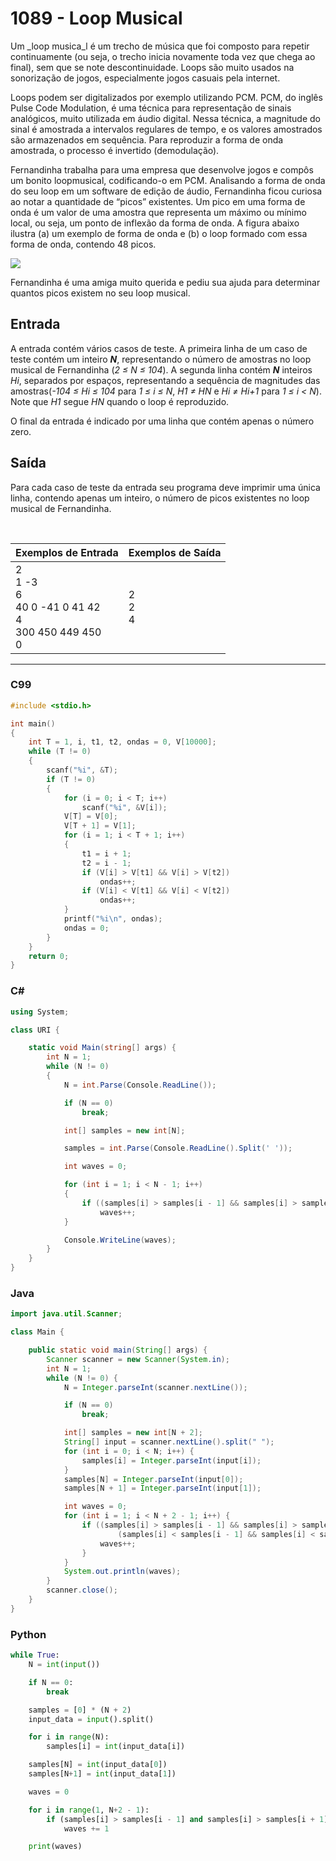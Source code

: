 # 1089 - Loop Musical

Um \_loop musica_l é um trecho de música que foi composto para repetir continuamente (ou seja, o trecho inicia novamente toda vez que chega ao final), sem que se note descontinuidade. Loops são muito usados na sonorização de jogos, especialmente jogos casuais pela internet.

Loops podem ser digitalizados por exemplo utilizando PCM. PCM, do inglês Pulse Code Modulation, é uma técnica para representação de sinais analógicos, muito utilizada em áudio digital. Nessa técnica, a magnitude do sinal é amostrada a intervalos regulares de tempo, e os valores amostrados são armazenados em sequência. Para reproduzir a forma de onda amostrada, o processo é invertido (demodulação).

Fernandinha trabalha para uma empresa que desenvolve jogos e compôs um bonito loopmusical, codificando-o em PCM. Analisando a forma de onda do seu loop em um software de edição de áudio, Fernandinha ficou curiosa ao notar a quantidade de “picos” existentes. Um pico em uma forma de onda é um valor de uma amostra que representa um máximo ou mínimo local, ou seja, um ponto de inflexão da forma de onda. A figura abaixo ilustra (a) um exemplo de forma de onda e (b) o loop formado com essa forma de onda, contendo 48 picos.

![](https://resources.beecrowd.com.br/gallery/images/problems/UOJ_1089_pt.png)

Fernandinha é uma amiga muito querida e pediu sua ajuda para determinar quantos picos existem no seu loop musical.

## Entrada

A entrada contém vários casos de teste. A primeira linha de um caso de teste contém um inteiro _**N**_, representando o número de amostras no loop musical de Fernandinha (_2 ≤ N ≤ 104_). A segunda linha contém _**N**_ inteiros _Hi_, separados por espaços, representando a sequência de magnitudes das amostras(_\-104 ≤ Hi ≤ 104_ para _1 ≤ i ≤ N_, _H1 ≠ HN_ e _Hi ≠ Hi+1_ para _1 ≤ i < N_). Note que _H1_ segue _HN_ quando o loop é reproduzido.

O final da entrada é indicado por uma linha que contém apenas o número zero.

## Saída

Para cada caso de teste da entrada seu programa deve imprimir uma única linha, contendo apenas um inteiro, o número de picos existentes no loop musical de Fernandinha.

&nbsp;

| Exemplos de Entrada                                                               | Exemplos de Saída |
| --------------------------------------------------------------------------------- | ----------------- |
| 2 <br/> 1 -3 <br/> 6 <br/> 40 0 -41 0 41 42 <br/> 4 <br/> 300 450 449 450 <br/> 0 | 2 <br/> 2 <br/> 4 |

---

### C99

```c
#include <stdio.h>

int main()
{
    int T = 1, i, t1, t2, ondas = 0, V[10000];
    while (T != 0)
    {
        scanf("%i", &T);
        if (T != 0)
        {
            for (i = 0; i < T; i++)
                scanf("%i", &V[i]);
            V[T] = V[0];
            V[T + 1] = V[1];
            for (i = 1; i < T + 1; i++)
            {
                t1 = i + 1;
                t2 = i - 1;
                if (V[i] > V[t1] && V[i] > V[t2])
                    ondas++;
                if (V[i] < V[t1] && V[i] < V[t2])
                    ondas++;
            }
            printf("%i\n", ondas);
            ondas = 0;
        }
    }
    return 0;
}
```

### C#

```cs
using System;

class URI {

    static void Main(string[] args) {
        int N = 1;
        while (N != 0)
        {
            N = int.Parse(Console.ReadLine());

            if (N == 0)
                break;

            int[] samples = new int[N];

            samples = int.Parse(Console.ReadLine().Split(' '));

            int waves = 0;

            for (int i = 1; i < N - 1; i++)
            {
                if ((samples[i] > samples[i - 1] && samples[i] > samples[i + 1]) || (samples[i] < samples[i - 1] && samples[i] < samples[i + 1]))
                    waves++;
            }

            Console.WriteLine(waves);
        }
    }
}
```

### Java

```java
import java.util.Scanner;

class Main {

    public static void main(String[] args) {
        Scanner scanner = new Scanner(System.in);
        int N = 1;
        while (N != 0) {
            N = Integer.parseInt(scanner.nextLine());

            if (N == 0)
                break;

            int[] samples = new int[N + 2];
            String[] input = scanner.nextLine().split(" ");
            for (int i = 0; i < N; i++) {
                samples[i] = Integer.parseInt(input[i]);
            }
            samples[N] = Integer.parseInt(input[0]);
            samples[N + 1] = Integer.parseInt(input[1]);

            int waves = 0;
            for (int i = 1; i < N + 2 - 1; i++) {
                if ((samples[i] > samples[i - 1] && samples[i] > samples[i + 1]) ||
                        (samples[i] < samples[i - 1] && samples[i] < samples[i + 1])) {
                    waves++;
                }
            }
            System.out.println(waves);
        }
        scanner.close();
    }
}
```

### Python

```python
while True:
    N = int(input())

    if N == 0:
        break

    samples = [0] * (N + 2)
    input_data = input().split()

    for i in range(N):
        samples[i] = int(input_data[i])

    samples[N] = int(input_data[0])
    samples[N+1] = int(input_data[1])

    waves = 0

    for i in range(1, N+2 - 1):
        if (samples[i] > samples[i - 1] and samples[i] > samples[i + 1]) or (samples[i] < samples[i - 1] and samples[i] < samples[i + 1]):
            waves += 1

    print(waves)
```
